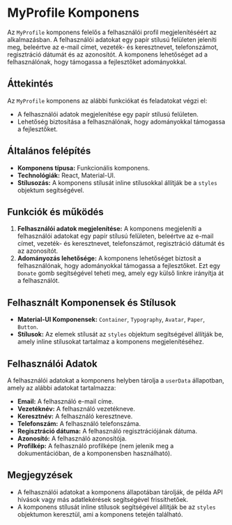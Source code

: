 # MyProfile Komponens

Az `MyProfile` komponens felelős a felhasználói profil megjelenítéséért az alkalmazásban. A felhasználói adatokat egy papír stílusú felületen jeleníti meg, beleértve az e-mail címet, vezeték- és keresztnevet, telefonszámot, regisztráció dátumát és az azonosítót. A komponens lehetőséget ad a felhasználónak, hogy támogassa a fejlesztőket adományokkal.

## Áttekintés

Az `MyProfile` komponens az alábbi funkciókat és feladatokat végzi el:

- A felhasználói adatok megjelenítése egy papír stílusú felületen.
- Lehetőség biztosítása a felhasználónak, hogy adományokkal támogassa a fejlesztőket.

## Általános felépítés

- **Komponens típusa:** Funkcionális komponens.
- **Technológiák:** React, Material-UI.
- **Stílusozás:** A komponens stílusát inline stílusokkal állítják be a `styles` objektum segítségével.

## Funkciók és működés

1. **Felhasználói adatok megjelenítése:** A komponens megjeleníti a felhasználói adatokat egy papír stílusú felületen, beleértve az e-mail címet, vezeték- és keresztnevet, telefonszámot, regisztráció dátumát és az azonosítót.
2. **Adományozás lehetősége:** A komponens lehetőséget biztosít a felhasználónak, hogy adományokkal támogassa a fejlesztőket. Ezt egy `Donate` gomb segítségével teheti meg, amely egy külső linkre irányítja át a felhasználót.

## Felhasznált Komponensek és Stílusok

- **Material-UI Komponensek:** `Container`, `Typography`, `Avatar`, `Paper`, `Button`.
- **Stílusok:** Az elemek stílusát az `styles` objektum segítségével állítják be, amely inline stílusokat tartalmaz a komponens megjelenítéséhez.

## Felhasználói Adatok

A felhasználói adatokat a komponens helyben tárolja a `userData` állapotban, amely az alábbi adatokat tartalmazza:

- **Email:** A felhasználó e-mail címe.
- **Vezetéknév:** A felhasználó vezetékneve.
- **Keresztnév:** A felhasználó keresztneve.
- **Telefonszám:** A felhasználó telefonszáma.
- **Regisztráció dátuma:** A felhasználó regisztrációjának dátuma.
- **Azonosító:** A felhasználó azonosítója.
- **Profilkép:** A felhasználó profilképe (nem jelenik meg a dokumentációban, de a komponensben használható).

## Megjegyzések

- A felhasználói adatokat a komponens állapotában tárolják, de példa API hívások vagy más adatlekérések segítségével frissíthetőek.
- A komponens stílusát inline stílusok segítségével állítják be az `styles` objektumon keresztül, ami a komponens tetején található.
